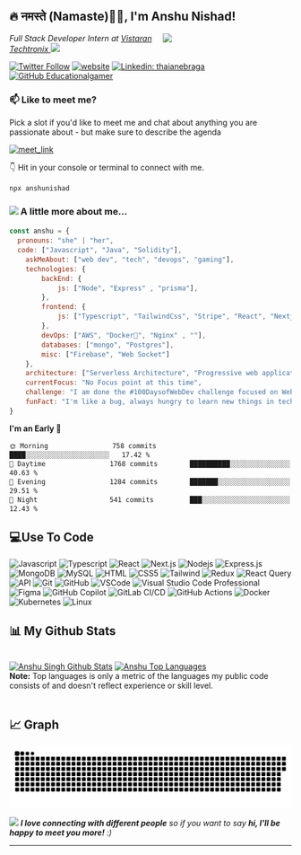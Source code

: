 <h2>🔥 नमस्ते (Namaste)🙏🏻, I'm Anshu Nishad! </h2>

<img align='right' src="https://media.giphy.com/media/v1.Y2lkPTc5MGI3NjExZWZxMGV1cnd4ZWJlemEwaTk1aHRyaXR2a3pkaTBiYzh5ZzN2MXJhdSZlcD12MV9pbnRlcm5hbF9naWZfYnlfaWQmY3Q9Zw/L1R1tvI9svkIWwpVYr/giphy.gif" width="230">
<p><em>Full Stack Developer Intern at <a href="https://www.vistaran.com/">Vistaran Techtronix
</a><img src="https://media.giphy.com/media/WUlplcMpOCEmTGBtBW/giphy.gif" width="30"> 
</em></p>

[![Twitter Follow](https://img.shields.io/twitter/follow/misteranmol?label=Follow)](https://x.com/techwhiz0)
[![website](https://img.shields.io/badge/Website-46a2f1.svg?&style=flat-square&logo=Google-Chrome&logoColor=white&link=https://anmolsingh.me/)](https://anshu-dev-ashy.vercel.app/)
[![Linkedin: thaianebraga](https://img.shields.io/badge/anshu-nishad?style=flat-square&logo=Linkedin&logoColor=white&link=https://www.linkedin.com/in/anshu-nishad/)](https://www.linkedin.com/in/anshu-nishad/)
[![GitHub Educationalgamer](https://img.shields.io/github/followers/educationalgamer?label=follow&style=social)](https://github.com/educationalgamer)

### 📫 Like to meet me?

Pick a slot if you'd like to meet me and chat about anything you are passionate about - but make sure to describe the agenda

<a href="https://calendly.com/forcourse2021aaa/30min" target="_blank"><img width="498" alt="meet_link" src="https://user-images.githubusercontent.com/15426564/144297439-f530f383-e73e-41e0-9914-a9b7d3f432e5.png"></a>

👇 Hit in your console or terminal to connect with me.

```bash
npx anshunishad
```


### <img src="https://media.giphy.com/media/VgCDAzcKvsR6OM0uWg/giphy.gif" width="50" > A little more about me...  

```javascript
const anshu = {
  pronouns: "she" | "her",
  code: ["Javascript", "Java", "Solidity"],
    askMeAbout: ["web dev", "tech", "devops", "gaming"],
    technologies: {
        backEnd: {
            js: ["Node", "Express" , "prisma"],
        },
        frontend: {
            js: ["Typescript", "TailwindCss", "Stripe", "React", "Nextjs"],
        },
        devOps: ["AWS", "Docker🐳", "Nginx" , ""],
        databases: ["mongo", "Postgres"],
        misc: ["Firebase", "Web Socket"]
    },
    architecture: ["Serverless Architecture", "Progressive web applications", "Single page applications"],
    currentFocus: "No Focus point at this time",
    challenge: "I am done the #100DaysofWebDev challenge focused on Web Development",
    funFact: "I'm like a bug, always hungry to learn new things in tech!"
}

```

**I'm an Early 🐤** 

```text
🌞 Morning                758 commits         ████░░░░░░░░░░░░░░░░░░░░░   17.42 % 
🌆 Daytime                1768 commits        ██████████░░░░░░░░░░░░░░░   40.63 % 
🌃 Evening                1284 commits        ███████░░░░░░░░░░░░░░░░░░   29.51 % 
🌙 Night                  541 commits         ███░░░░░░░░░░░░░░░░░░░░░░   12.43 % 
```

## 💻Use To Code

![Javascript](https://img.shields.io/badge/Javascript-F0DB4F?style=for-the-badge&labelColor=black&logo=javascript&logoColor=F0DB4F)
![Typescript](https://img.shields.io/badge/Typescript-007acc?style=for-the-badge&labelColor=black&logo=typescript&logoColor=007acc)
![React](https://img.shields.io/badge/-React-61DBFB?style=for-the-badge&labelColor=black&logo=react&logoColor=61DBFB)
![Next.js](https://img.shields.io/badge/next.js-000000?style=for-the-badge&logo=nextdotjs&logoColor=white)
![Nodejs](https://img.shields.io/badge/Nodejs-3C873A?style=for-the-badge&labelColor=black&logo=node.js&logoColor=3C873A)
![Express.js](https://img.shields.io/badge/Express.js-000000?style=for-the-badge&logo=express&logoColor=white)
![MongoDB](https://img.shields.io/badge/MongoDB-4EA94B?style=for-the-badge&logo=mongodb&logoColor=white)
![MySQL](https://img.shields.io/badge/MySQL-lightgrey?logo=mysql&style=for-the-badge&logoColor=white&labelColor=blue)
![HTML](https://img.shields.io/badge/HTML5-E34F26?style=for-the-badge&logo=html5&logoColor=white)
![CSS5](https://img.shields.io/badge/CSS5-1572B6?style=for-the-badge&logo=css3&logoColor=white)
![Tailwind](https://img.shields.io/badge/Tailwind_CSS-092749?style=for-the-badge&logo=tailwindcss&logoColor=06B6D4&labelColor=000000)
![Redux](https://img.shields.io/badge/Redux-593D88?style=for-the-badge&logo=redux&logoColor=white)
![React Query](https://img.shields.io/badge/-React_Query-FF4154?style=for-the-badge&logo=react%20query&logoColor=white)
![API](https://img.shields.io/badge/API-008000?style=for-the-badge)
![Git](https://img.shields.io/badge/Git-F05032?style=for-the-badge&logo=git&logoColor=white)
![GitHub](https://img.shields.io/badge/GitHub-181717?style=for-the-badge&logo=github&logoColor=white)
![VSCode](https://img.shields.io/badge/Visual_Studio-0078d7?style=for-the-badge&logo=visual%20studio&logoColor=white)
![Visual Studio Code Professional](https://img.shields.io/badge/VS_Code_Professional-007ACC?style=for-the-badge&logo=visual-studio-code&logoColor=white)
![Figma](https://img.shields.io/badge/Figma-F24E1E?style=for-the-badge&logo=figma&logoColor=white)
![GitHub Copilot](https://img.shields.io/badge/GitHub_Copilot-000000?style=for-the-badge&logo=github&logoColor=white)
![GitLab CI/CD](https://img.shields.io/badge/GitLab_CI%2FCD-FCA121?style=for-the-badge&logo=gitlab&logoColor=white)
![GitHub Actions](https://img.shields.io/badge/GitHub_Actions-2088FF?style=for-the-badge&logo=github-actions&logoColor=white)
![Docker](https://img.shields.io/badge/Docker-2496ED?style=for-the-badge&logo=docker&logoColor=white)
![Kubernetes](https://img.shields.io/badge/Kubernetes-326CE5?style=for-the-badge&logo=kubernetes&logoColor=white)
![Linux](https://img.shields.io/badge/Linux-FCC624?style=for-the-badge&logo=linux&logoColor=black)

## 📊 My Github Stats

   <br/>
<a href="https://github.com/TechWhiz0/github-readme-stats"><img alt="Anshu Singh Github Stats" src="https://github-readme-stats.vercel.app/api?username=TechWhiz0&show_icons=true&count_private=true&theme=react&hide_border=true&bg_color=0D1117" /></a>
  <a href="https://github.com/TechWhiz0/github-readme-stats"><img alt="Anshu Top Languages" src="https://github-readme-stats.vercel.app/api/top-langs/?username=TechWhiz0&langs_count=8&count_private=true&layout=compact&theme=react&hide_border=true&bg_color=0D1117" /></a>
  <br/>
  <b>Note:</b> Top languages is only a metric of the languages my public code consists of and doesn't reflect experience or skill level.

<br/>
<br/>

## 📈 Graph
<p align="center">
   <img src="https://github.com/killshotxd/svgIcons/blob/main/github-contribution-grid-snake.svg" alt="snake">
</p>
<img src="https://media.giphy.com/media/LnQjpWaON8nhr21vNW/giphy.gif" width="60"> <em><b>I love connecting with different people</b> so if you want to say <b>hi, I'll be happy to meet you more!</b> :)</em>

---
